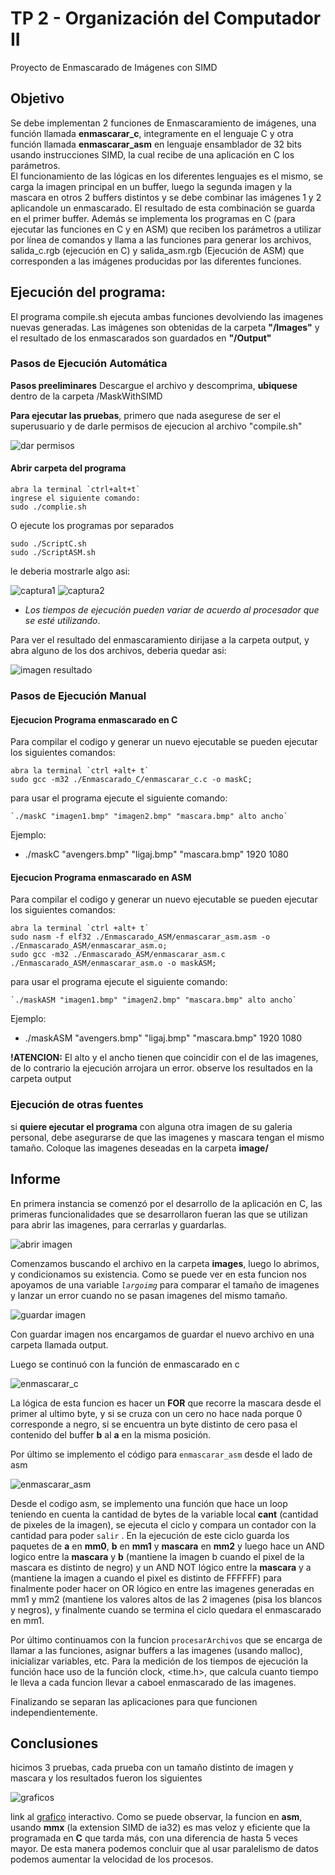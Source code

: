 # TP 2 - Organización del Computador II
Proyecto de Enmascarado de Imágenes con SIMD

## Objetivo

Se debe implementan 2 funciones de Enmascaramiento de imágenes, una función llamada **enmascarar_c**, integramente en el lenguaje C y otra función llamada **enmascarar_asm** en lenguaje ensamblador de 32 bits usando instrucciones SIMD, la cual recibe de una aplicación en C los parámetros.  
El funcionamiento de las lógicas en los diferentes lenguajes es el mismo, se carga la imagen principal en un buffer, luego la segunda imagen y la mascara en otros 2 buffers distintos y se debe combinar las imágenes 1 y 2 aplicandole un enmascarado. El resultado de esta combinación se guarda en el primer buffer. 
Además se implementa los programas en C (para ejecutar las funciones en C y en ASM) que reciben los parámetros a utilizar por línea de comandos y llama a las funciones para generar los archivos, salida_c.rgb (ejecución en C) y salida_asm.rgb (Ejecución de ASM) que corresponden a las imágenes producidas por las diferentes funciones.


## Ejecución del programa:
El programa compile.sh ejecuta ambas funciones devolviendo las imagenes nuevas generadas. Las imágenes son obtenidas de la carpeta **"/Images"** y el resultado de los enmascarados son guardados en **"/Output"**

### Pasos de Ejecución Automática
**Pasos preeliminares** Descargue el archivo y descomprima, **ubiquese** dentro de la carpeta /MaskWithSIMD

**Para ejecutar las pruebas**, primero que nada asegurese de ser el superusuario y de darle permisos de ejecucion al archivo "compile.sh"

![dar permisos](https://scontent.faep8-2.fna.fbcdn.net/v/t1.6435-9/251777435_10217838325744013_8475622212545039199_n.jpg?_nc_cat=104&_nc_rgb565=1&ccb=1-5&_nc_sid=730e14&_nc_ohc=0I9dwCwBOIEAX8HhBzF&_nc_ht=scontent.faep8-2.fna&oh=fd71b2b7a4f9e95656096f749ec22d62&oe=61A42D65)

#### Abrir carpeta del programa
```
abra la terminal `ctrl+alt+t`
ingrese el siguiente comando:
sudo ./complie.sh
```

O ejecute los programas por separados

```
sudo ./ScriptC.sh
sudo ./ScriptASM.sh
```

le deberia mostrarle algo asi:

![captura1](https://user-images.githubusercontent.com/9463666/139738998-722b277c-e505-4a44-9e50-52cec8e5bfca.png)
![captura2](https://user-images.githubusercontent.com/9463666/139739096-d1c13a9c-d4e9-420c-bd92-7f27546a708e.png)

* *Los tiempos de ejecución pueden variar de acuerdo al procesador que se esté utilizando*.

Para ver el resultado del enmascaramiento dirijase a la carpeta output, y abra alguno de los dos archivos, deberia quedar asi:

![imagen resultado](https://scontent.faep8-1.fna.fbcdn.net/v/t1.6435-9/247078269_10217838348424580_2651080192619419760_n.jpg?_nc_cat=111&_nc_rgb565=1&ccb=1-5&_nc_sid=730e14&_nc_ohc=S_utowiqlx0AX_RltPG&_nc_ht=scontent.faep8-1.fna&oh=39119f4a895f72bf052da71e72236aae&oe=61A72261)

### Pasos de Ejecución Manual

#### Ejecucion Programa enmascarado en C

Para compilar el codigo y generar un nuevo ejecutable se pueden ejecutar los siguientes comandos:

```
abra la terminal `ctrl +alt+ t`  
sudo gcc -m32 ./Enmascarado_C/enmascarar_c.c -o maskC;
```

para usar el programa ejecute el siguiente comando:
```
`./maskC "imagen1.bmp" "imagen2.bmp" "mascara.bmp" alto ancho`
```
Ejemplo:

*  ./maskC "avengers.bmp" "ligaj.bmp" "mascara.bmp" 1920 1080

#### Ejecucion Programa enmascarado en ASM

Para compilar el codigo y generar un nuevo ejecutable se pueden ejecutar los siguientes comandos:

```
abra la terminal `ctrl +alt+ t`  
sudo nasm -f elf32 ./Enmascarado_ASM/enmascarar_asm.asm -o ./Enmascarado_ASM/enmascarar_asm.o;
sudo gcc -m32 ./Enmascarado_ASM/enmascarar_asm.c ./Enmascarado_ASM/enmascarar_asm.o -o maskASM;
```

para usar el programa ejecute el siguiente comando:
```
`./maskASM "imagen1.bmp" "imagen2.bmp" "mascara.bmp" alto ancho`
```
Ejemplo:

*  ./maskASM "avengers.bmp" "ligaj.bmp" "mascara.bmp" 1920 1080

**!ATENCION:** El alto y el ancho tienen que coincidir con el de las imagenes, de lo contrario la ejecución arrojara un error.
observe los resultados en la carpeta output

### Ejecución de otras fuentes

si **quiere ejecutar el programa** con alguna otra imagen de su galeria personal, debe asegurarse de que las imagenes y mascara tengan el mismo tamaño. Coloque las imagenes deseadas en la carpeta **image/**

## Informe
En primera instancia se comenzó por el desarrollo de la aplicación en C, las primeras funcionalidades que se desarrollaron fueran las que se utilizan para abrir las imagenes, para cerrarlas y guardarlas.

![abrir imagen](https://scontent.faep8-2.fna.fbcdn.net/v/t1.6435-9/251482470_10217838023016445_1032772892767641671_n.jpg?_nc_cat=102&_nc_rgb565=1&ccb=1-5&_nc_sid=730e14&_nc_ohc=22D1ZSXBUiYAX8vLBPB&_nc_ht=scontent.faep8-2.fna&oh=5ad428089217c07c13195a8577e7403c&oe=61A6AAC9)

Comenzamos buscando el archivo en la carpeta **images**, luego lo abrimos, y condicionamos su existencia.
Como se puede ver en esta funcion nos apoyamos de una variable *`largoimg`* para comparar el tamaño de imagenes y lanzar un error cuando no se pasan imagenes del mismo tamaño.

![guardar imagen](https://scontent.faep8-2.fna.fbcdn.net/v/t1.6435-9/251047134_10217838047257051_3998477145262876613_n.jpg?_nc_cat=107&_nc_rgb565=1&ccb=1-5&_nc_sid=730e14&_nc_ohc=ZjbQ0nH1EmsAX-o_c_-&_nc_ht=scontent.faep8-2.fna&oh=7efddaf438a7339b5a06c5b49dc5674e&oe=61A4DE9D)

Con guardar imagen nos encargamos de guardar el nuevo archivo en una carpeta llamada output.

Luego se continuó con la función de enmascarado en c  

![enmascarar_c](https://scontent.faep8-2.fna.fbcdn.net/v/t1.6435-9/247155695_10217838058897342_902104059066661664_n.jpg?_nc_cat=107&_nc_rgb565=1&ccb=1-5&_nc_sid=730e14&_nc_ohc=Iz4pWcySgEUAX-0x6Nn&_nc_ht=scontent.faep8-2.fna&oh=3af29eed86b5534f027961faf418630f&oe=61A69E5F)  

La lógica de esta funcion es hacer un **FOR** que recorre la mascara desde el primer al ultimo byte, y si se cruza con un cero no hace nada porque 0 corresponde a negro, si se encuentra un byte distinto de cero pasa el contenido del buffer **b** al **a** en la misma posición. <asumimos que la mascara solo contiene colores blancos y negros> 

Por último se implemento el código para `enmascarar_asm` desde el lado de asm
  
  ![enmascarar_asm](https://scontent.faep8-1.fna.fbcdn.net/v/t1.6435-9/251604756_10217838105578509_2386260856377204698_n.jpg?_nc_cat=110&_nc_rgb565=1&ccb=1-5&_nc_sid=730e14&_nc_ohc=ZsHyy9A07CgAX8qVBSg&_nc_ht=scontent.faep8-1.fna&oh=44a70b05c97487334c40f5f69a2fb474&oe=61A4D7B2 
  )  
  
Desde el codigo asm, se implemento una función que hace un loop teniendo en cuenta la cantidad de bytes de la variable local **cant** (cantidad de pixeles de la imagen), se ejecuta el ciclo y compara un contador con la cantidad para poder `salir` . En la ejecución de este ciclo guarda los paquetes de **a** en **mm0**, **b** en **mm1** y **mascara** en **mm2** y luego hace un AND logico entre la **mascara** y **b** (mantiene la imagen b cuando el pixel de la mascara es distinto de negro) y un AND NOT lógico entre la **mascara** y a (mantiene la imagen a cuando el pixel es distinto de FFFFFF) para finalmente poder hacer on OR lógico en entre las imagenes generadas en mm1 y mm2 (mantiene los valores altos de las 2 imagenes (pisa los blancos y negros), y finalmente cuando se termina el ciclo quedara el enmascarado en mm1.
 
Por último continuamos con la funcion `procesarArchivos` que se encarga de llamar a las funciones, asignar buffers a las imagenes (usando malloc), inicializar variables, etc. Para la medición de los tiempos de ejecución la función hace uso de la función clock, <time.h>, que calcula cuanto tiempo le lleva a cada funcion llevar a caboel enmascarado de las imagenes.
  
Finalizando se separan las aplicaciones para que funcionen independientemente.

## Conclusiones
hicimos 3 pruebas, cada prueba con un tamaño distinto de imagen y mascara y los resultados fueron los siguientes
  
 ![graficos](https://scontent.faep8-1.fna.fbcdn.net/v/t1.6435-9/251873397_10217838780315377_4266679851793519300_n.jpg?_nc_cat=105&_nc_rgb565=1&ccb=1-5&_nc_sid=730e14&_nc_ohc=naF06mLAOxYAX8MybQ6&tn=HE71w9qu0gGBze0U&_nc_ht=scontent.faep8-1.fna&oh=17eb5c5fe9cc0953b027ad13b7d79014&oe=61A41432)
 
  link al [grafico](https://docs.google.com/spreadsheets/d/e/2PACX-1vSaXXvnTpx8s7szfz8n3vajmtvT0GrOuswb9Y2VAvWH2cvRYvbclIyvVLLaB8zYjrkwZpgrWsa3VGZt/pubchart?oid=1087145314&format=interactive) interactivo.
 Como se puede observar, la funcion en **asm**, usando **mmx** (la extension SIMD de ia32) es mas veloz y eficiente que la programada en **C** que tarda más, con una diferencia de hasta 5 veces mayor. De esta manera podemos concluir que al usar paralelismo de datos podemos aumentar la velocidad de los procesos.
